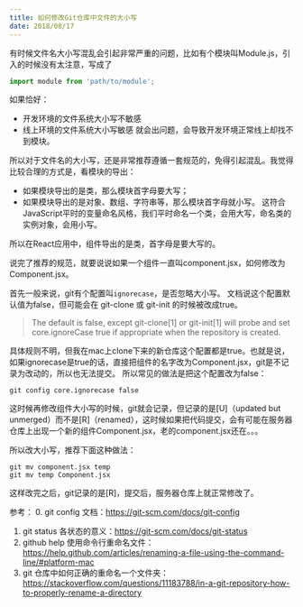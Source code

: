 ```yaml
---
title: 如何修改Git仓库中文件的大小写
date: 2018/08/17
---
```


<!-- more -->

有时候文件名大小写混乱会引起非常严重的问题，比如有个模块叫Module.js，引入的时候没有太注意，写成了

```js
import module from 'path/to/module';
```

如果恰好：
- 开发环境的文件系统大小写不敏感
- 线上环境的文件系统大小写敏感
就会出问题，会导致开发环境正常线上却找不到模块。

所以对于文件名的大小写，还是非常推荐遵循一套规范的，免得引起混乱。我觉得比较合理的方式是，看模块的导出：
- 如果模块导出的是类，那么模块首字母要大写；
- 如果模块导出的是对象、数组、字符串等，那么模块首字母就小写。
这符合JavaScript平时的变量命名风格，我们平时命名一个类，会用大写，命名类的实例对象，会用小写。

所以在React应用中，组件导出的是类，首字母是要大写的。

说完了推荐的规范，就要说说如果一个组件一直叫component.jsx，如何修改为Component.jsx。

首先一般来说，git有个配置叫`ignorecase`，是否忽略大小写。
文档说这个配置默认值为false，但可能会在 git-clone 或 git-init 的时候被改成true。
> The default is false, except git-clone[1] or git-init[1] will probe and set core.ignoreCase true if appropriate when the repository is created.

具体规则不明，但我在mac上clone下来的新仓库这个配置都是true。也就是说，如果ignorecase是true的话，直接把组件的名字改为Component.jsx，git是不记录为改动的，所以也无法提交。
所以常见的做法是把这个配置改为false：
```
git config core.ignorecase false
```
这时候再修改组件大小写的时候，git就会记录，但记录的是[U]（updated but unmerged）而不是[R]（renamed），这时候如果把代码提交，会有可能在服务器仓库上出现一个新的组件Component.jsx，老的component.jsx还在。。。

所以改大小写，推荐下面这种做法：
```
git mv component.jsx temp
git mv temp Component.jsx
```
这样改完之后，git记录的是[R]，提交后，服务器仓库上就正常修改了。

参考：
0. git config 文档：https://git-scm.com/docs/git-config
1. git status 各状态的意义：https://git-scm.com/docs/git-status
2. github help 使用命令行重命名文件：https://help.github.com/articles/renaming-a-file-using-the-command-line/#platform-mac
3. git 仓库中如何正确的重命名一个文件夹：https://stackoverflow.com/questions/11183788/in-a-git-repository-how-to-properly-rename-a-directory
